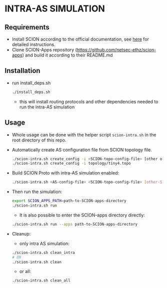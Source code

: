# INTRA-AS SIMULATION

## Requirements

- Install SCION according to the official documentation, see [here](../doc/build/setup.rst) for detailed instructions.
- Clone SCION-Apps repository (<https://github.com/netsec-ethz/scion-apps>)
    and build it according to their README.md

## Installation

- run install_deps.sh

    ```bash
    ./install_deps.sh
    ```

    - this will install routing protocols and other dependencies needed to run the intra-AS simulation

## Usage

- Whole usage can be done with the helper script `scion-intra.sh` in the root directory of this repo.
- Automatically create AS configuration file from SCION topology file.
    ```bash
    ./scion-intra.sh create_config -i <SCION-topo-config-file> [other options]
    ./scion-intra.sh create_config -i topology/tiny4.topo
    ```

- Build SCION Proto with intra-AS simulation enabled:
    ```bash
    ./scion-intra.sh <AS-config-file> <SCION-topo-config-file> [other-SCION-topology-flags]
    ```

- Then run the simulation:

    ```bash
    export SCION_APPS_PATH=path-to-SCION-apps-directory
    ./scion-intra.sh run
    ```

    - It is also possible to enter the SCION-apps directory directly:

    ```bash
    ./scion-intra.sh run --apps path-to-SCION-apps-directory
    ```

- Cleanup:
    - only intra AS simulation:

    ```bash
    ./scion-intra.sh clean_intra
    # OR
    ./scion-intra.sh clean
    ```

    - or all:

    ```bash
    ./scion-intra.sh clean_all
    ```
